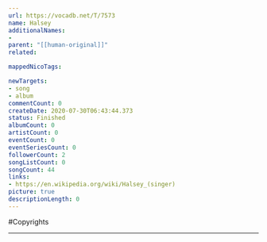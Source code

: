 ```yaml
---
url: https://vocadb.net/T/7573
name: Halsey
additionalNames: 
- 
parent: "[[human-original]]"
related:

mappedNicoTags:

newTargets:
- song
- album
commentCount: 0
createDate: 2020-07-30T06:43:44.373
status: Finished
albumCount: 0
artistCount: 0
eventCount: 0
eventSeriesCount: 0
followerCount: 2
songListCount: 0
songCount: 44
links: 
- https://en.wikipedia.org/wiki/Halsey_(singer)
picture: true
descriptionLength: 0
---
```


#Copyrights



---

